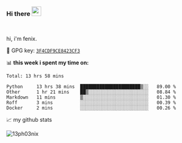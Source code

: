 ### Hi there <img src="https://media.giphy.com/media/hvRJCLFzcasrR4ia7z/giphy.gif" width="25px">

<br />

hi, i'm fenix.

:key: GPG key: [`3F4CDF9CE8423CF3`](https://github.com/13ph03nix.gpg)


📊 **this week i spent my time on:**
<!--START_SECTION:waka-->
```text
Total: 13 hrs 58 mins

Python     13 hrs 38 mins  ██████████████████████▒░░   89.00 % 
Other      1 hr 21 mins    ██▒░░░░░░░░░░░░░░░░░░░░░░   08.84 % 
Markdown   11 mins         ▒░░░░░░░░░░░░░░░░░░░░░░░░   01.30 % 
Roff       3 mins          ░░░░░░░░░░░░░░░░░░░░░░░░░   00.39 % 
Docker     2 mins          ░░░░░░░░░░░░░░░░░░░░░░░░░   00.26 % 
```
<!--END_SECTION:waka-->


📈 my github stats

<a>
<img align="center" src="https://github-readme-stats.vercel.app/api?username=13ph03nix&show_icons=true&hide=stars&include_all_commits=true&theme=blueberry" alt="13ph03nix" />
</a>
